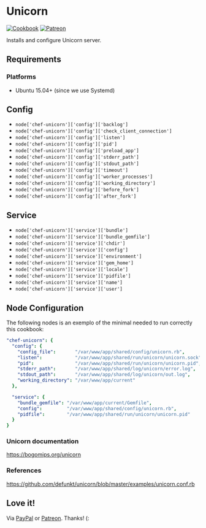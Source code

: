 # Unicorn

[![Cookbook](http://img.shields.io/cookbook/v/chef-unicorn.svg)](https://supermarket.chef.io/cookbooks/chef-unicorn)
[![Patreon](https://img.shields.io/badge/donate-%3C3-brightgreen.svg)](https://www.patreon.com/wbotelhos)

Installs and configure Unicorn server.

## Requirements

### Platforms

- Ubuntu 15.04+ (since we use Systemd)

## Config

- `node['chef-unicorn']['config']['backlog']`
- `node['chef-unicorn']['config']['check_client_connection']`
- `node['chef-unicorn']['config']['listen']`
- `node['chef-unicorn']['config']['pid']`
- `node['chef-unicorn']['config']['preload_app']`
- `node['chef-unicorn']['config']['stderr_path']`
- `node['chef-unicorn']['config']['stdout_path']`
- `node['chef-unicorn']['config']['timeout']`
- `node['chef-unicorn']['config']['worker_processes']`
- `node['chef-unicorn']['config']['working_directory']`
- `node['chef-unicorn']['config']['before_fork']`
- `node['chef-unicorn']['config']['after_fork']`

## Service

- `node['chef-unicorn']['service']['bundle']`
- `node['chef-unicorn']['service']['bundle_gemfile']`
- `node['chef-unicorn']['service']['chdir']`
- `node['chef-unicorn']['service']['config']`
- `node['chef-unicorn']['service']['environment']`
- `node['chef-unicorn']['service']['gem_home']`
- `node['chef-unicorn']['service']['locale']`
- `node['chef-unicorn']['service']['pidfile']`
- `node['chef-unicorn']['service']['name']`
- `node['chef-unicorn']['service']['user']`

## Node Configuration

The following nodes is an exemplo of the minimal needed to run correctly this cookbook:

```yml
"chef-unicorn": {
  "config": {
    "config_file":       "/var/www/app/shared/config/unicorn.rb",
    "listen":            "/var/www/app/shared/run/unicorn/unicorn.sock",
    "pid":               "/var/www/app/shared/run/unicorn/unicorn.pid",
    "stderr_path":       "/var/www/app/shared/log/unicorn/error.log",
    "stdout_path":       "/var/www/app/shared/log/unicorn/out.log",
    "working_directory": "/var/www/app/current"
  },

  "service": {
    "bundle_gemfile": "/var/www/app/current/Gemfile",
    "config":         "/var/www/app/shared/config/unicorn.rb",
    "pidfile":        "/var/www/app/shared/run/unicorn/unicorn.pid"
  }
}
```

### Unicorn documentation

https://bogomips.org/unicorn

### References

https://github.com/defunkt/unicorn/blob/master/examples/unicorn.conf.rb

## Love it!

Via [PayPal](https://www.paypal.com/cgi-bin/webscr?cmd=_donations&business=X8HEP2878NDEG&item_name=chef-unicorn) or [Patreon](https://www.patreon.com/wbotelhos). Thanks! (:
